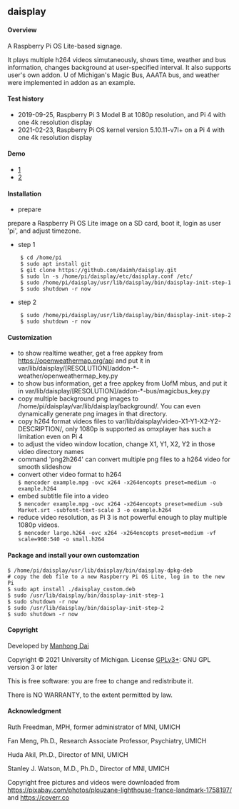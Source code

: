 ## daisplay

#### Overview
A Raspberry Pi OS Lite-based signage. 

It plays multiple h264 videos simutaneously, shows time, weather and bus information, changes background at user-specified interval. It also supports user's own addon. U of Michigan's Magic Bus, AAATA bus, and weather were implemented in addon as an example. 

#### Test history
- 2019-09-25, Raspberry Pi 3 Model B at 1080p resolution, and Pi 4 with one 4k resolution display 
- 2021-02-23, Raspberry Pi OS kernel version 5.10.11-v7l+ on a Pi 4 with one 4k resolution display 

#### Demo 
- [1](https://youtu.be/7xs4GRC0qHc) 
- [2](https://youtu.be/MaKyHXSJHWM)

#### Installation
* prepare

prepare a Raspberry Pi OS Lite image on a SD card, boot it, login as user 'pi', and adjust timezone.

* step 1

```
	$ cd /home/pi
	$ sudo apt install git
	$ git clone https://github.com/daimh/daisplay.git
	$ sudo ln -s /home/pi/daisplay/etc/daisplay.conf /etc/
	$ sudo /home/pi/daisplay/usr/lib/daisplay/bin/daisplay-init-step-1
	$ sudo shutdown -r now
```

* step 2

```
	$ sudo /home/pi/daisplay/usr/lib/daisplay/bin/daisplay-init-step-2
	$ sudo shutdown -r now
```

#### Customization 
* to show realtime weather, get a free appkey from <https://openweathermap.org/api> and put it in var/lib/daisplay/[RESOLUTION]/addon-*-weather/openweathermap\_key.py
* to show bus information, get a free appkey from UofM mbus, and put it in var/lib/daisplay/[RESOLUTION]/addon-*-bus/magicbus\_key.py
* copy multiple background png images to /home/pi/daisplay/var/lib/daisplay/background/. You can even dynamically generate png images in that directory.
* copy h264 format videos files to var/lib/daisplay/video-X1-Y1-X2-Y2-DESCRIPTION/, only 1080p is supported as omxplayer has such a limitation even on Pi 4
* to adjust the video window location, change X1, Y1, X2, Y2 in those video directory names
* command 'png2h264' can convert multiple png files to a h264 video for smooth slideshow
* convert other video format to h264  
	`$ mencoder example.mpg -ovc x264 -x264encopts preset=medium -o example.h264`
* embed subtitle file into a video  
	`$ mencoder example.mpg -ovc x264 -x264encopts preset=medium -sub Market.srt -subfont-text-scale 3 -o example.h264`
* reduce video resolution, as Pi 3 is not powerful enough to play multiple 1080p videos.  
	`$ mencoder large.h264 -ovc x264 -x264encopts preset=medium -vf scale=960:540 -o small.h264`

#### Package and install your own customzation
	$ /home/pi/daisplay/usr/lib/daisplay/bin/daisplay-dpkg-deb
	# copy the deb file to a new Raspberry Pi OS Lite, log in to the new Pi
	$ sudo apt install ./daisplay_custom.deb
	$ sudo /usr/lib/daisplay/bin/daisplay-init-step-1
	$ sudo shutdown -r now
	$ sudo /usr/lib/daisplay/bin/daisplay-init-step-2
	$ sudo shutdown -r now


#### Copyright

Developed by [Manhong Dai](mailto:daimh@umich.edu)

Copyright © 2021 University of Michigan. License [GPLv3+](https://gnu.org/licenses/gpl.html): GNU GPL version 3 or later 

This is free software: you are free to change and redistribute it.

There is NO WARRANTY, to the extent permitted by law.

#### Acknowledgment

Ruth Freedman, MPH, former administrator of MNI, UMICH

Fan Meng, Ph.D., Research Associate Professor, Psychiatry, UMICH

Huda Akil, Ph.D., Director of MNI, UMICH

Stanley J. Watson, M.D., Ph.D., Director of MNI, UMICH

Copyright free pictures and videos were downloaded from <https://pixabay.com/photos/plouzane-lighthouse-france-landmark-1758197/> and <https://coverr.co>
